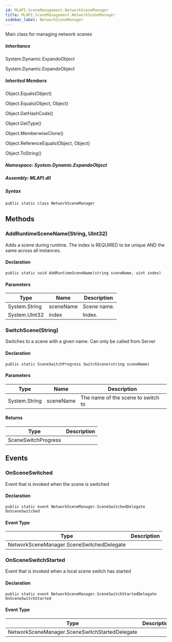 ```yaml
---  
id: MLAPI.SceneManagement.NetworkSceneManager  
title: MLAPI.SceneManagement.NetworkSceneManager
sidebar_label: NetworkSceneManager
---
```


<div class="markdown level0 summary">

Main class for managing network scenes

</div>

<div class="markdown level0 conceptual">

</div>

<div class="inheritance">

##### Inheritance

<div class="level0">

System.Dynamic.ExpandoObject

</div>

<div class="level1">

System.Dynamic.ExpandoObject

</div>

</div>

<div class="inheritedMembers">

##### Inherited Members

<div>

Object.Equals(Object)

</div>

<div>

Object.Equals(Object, Object)

</div>

<div>

Object.GetHashCode()

</div>

<div>

Object.GetType()

</div>

<div>

Object.MemberwiseClone()

</div>

<div>

Object.ReferenceEquals(Object, Object)

</div>

<div>

Object.ToString()

</div>

</div>

##### **Namespace**: System.Dynamic.ExpandoObject

##### **Assembly**: MLAPI.dll

##### Syntax

    public static class NetworkSceneManager

## Methods 

### AddRuntimeSceneName(String, UInt32)

<div class="markdown level1 summary">

Adds a scene during runtime. The index is REQUIRED to be unique AND the
same across all instances.

</div>

<div class="markdown level1 conceptual">

</div>

#### Declaration

    public static void AddRuntimeSceneName(string sceneName, uint index)

#### Parameters

| Type          | Name      | Description |
|---------------|-----------|-------------|
| System.String | sceneName | Scene name. |
| System.UInt32 | index     | Index.      |

### SwitchScene(String)

<div class="markdown level1 summary">

Switches to a scene with a given name. Can only be called from Server

</div>

<div class="markdown level1 conceptual">

</div>

#### Declaration

    public static SceneSwitchProgress SwitchScene(string sceneName)

#### Parameters

| Type          | Name      | Description                        |
|---------------|-----------|------------------------------------|
| System.String | sceneName | The name of the scene to switch to |

#### Returns

| Type                | Description |
|---------------------|-------------|
| SceneSwitchProgress |             |

## Events

### OnSceneSwitched

<div class="markdown level1 summary">

Event that is invoked when the scene is switched

</div>

<div class="markdown level1 conceptual">

</div>

#### Declaration

    public static event NetworkSceneManager.SceneSwitchedDelegate OnSceneSwitched

#### Event Type

| Type                                      | Description |
|-------------------------------------------|-------------|
| NetworkSceneManager.SceneSwitchedDelegate |             |

### OnSceneSwitchStarted

<div class="markdown level1 summary">

Event that is invoked when a local scene switch has started

</div>

<div class="markdown level1 conceptual">

</div>

#### Declaration

    public static event NetworkSceneManager.SceneSwitchStartedDelegate OnSceneSwitchStarted

#### Event Type

| Type                                           | Description |
|------------------------------------------------|-------------|
| NetworkSceneManager.SceneSwitchStartedDelegate |             |
